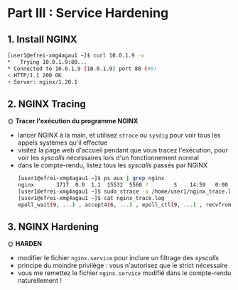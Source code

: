 # Part III : Service Hardening

## 1. Install NGINX

```bash
[user1@efrei-xmg4agau1 ~]$ curl 10.0.1.9 -v
*   Trying 10.0.1.9:80...
* Connected to 10.0.1.9 (10.0.1.9) port 80 (#0)
< HTTP/1.1 200 OK
< Server: nginx/1.20.1
```

## 2. NGINX Tracing

🌞 **Tracer l'exécution du programme NGINX**

- lancer NGINX à la main, et utilisez `strace` ou `sysdig` pour voir tous les appels systèmes qu'il effectue
- visitez la page web d'accueil pendant que vous tracez l'exécution, pour voir les *syscalls*  nécessaires lors d'un fonctionnement normal
- dans le compte-rendu, listez tous les *syscalls*  passés par NGINX
  ```bash
  [user1@efrei-xmg4agau1 ~]$ ps aux | grep nginx
  nginx       3717  0.0  1.1  15532  5560 ?        S    14:59   0:00 nginx: worker process
  [user1@efrei-xmg4agau1 ~]$ sudo strace -o /home/user1/nginx_trace.log -p nginx.service
  [user1@efrei-xmg4agau1 ~]$ cat nginx_trace.log
  epoll_wait(9, ...) , accept4(6, ...) , epoll_ctl(9, ...) , recvfrom(3, ...) , newfstatat(...) , openat(...) , writev(3, ...) , write(5, ...) , close(12) , setsockopt()
  ```

## 3. NGINX Hardening

🌞 **HARDEN**

- modifier le fichier `nginx.service` pour inclure un filtrage des *syscalls*
- principe du moindre privilège : vous n'autorisez que le strict nécessaire
- vous me remettez le fichier `nginx.service` modifié dans le compte-rendu naturellement !
